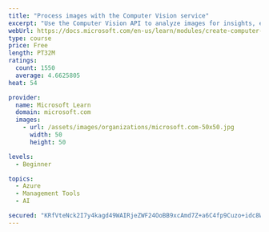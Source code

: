 ```yaml
---
title: "Process images with the Computer Vision service"
excerpt: "Use the Computer Vision API to analyze images for insights, extract text from images, and generate high-quality thumbnails."
webUrl: https://docs.microsoft.com/en-us/learn/modules/create-computer-vision-service-to-classify-images/
type: course
price: Free
length: PT32M
ratings:
  count: 1550
  average: 4.6625805
heat: 54

provider:
  name: Microsoft Learn
  domain: microsoft.com
  images:
    - url: /assets/images/organizations/microsoft.com-50x50.jpg
      width: 50
      height: 50

levels:
  - Beginner

topics:
  - Azure
  - Management Tools
  - AI

secured: "KRfVteNck2I7y4kagd49WAIRjeZWF24OoBB9xcAmd7Z+a6C4fp9Cuzo+idc8W8Bfr70W7ec8XaXfBeTgHH9qzlSiinS/Aa85OG3UHuTpzkRhqVKbMTiXS+GTt/g3Sba9gndmX36HAsoii+NR3UI2nrs2qNWmwJuN1QVndD5TcpGCQef1jHPKyp5dyCyZ+1IVvuxPsmiAxjg5AUTdGti3lB+gKAnu9idw7FiNBf4FqJmCVadWWeemsd8JD7tDXeRxmGozvoBxgD/Sj49VIM6zMwg/lOuz1RgSo4p0RRexVQ7PhGalXCsVhwBNvnn7mHiVqDldAylaMoFE2jUJivTjMTTY1dTEwX0dRwuJYAQMxrAoCUmiXzGVE6degxgbLO9Ba/kOLc8r77rXHpIybrxUzS6PjxomaLNoTs8ibNgNBus=;lwn4u3j7+qmcK8vLoZ8fpw=="
---
```


